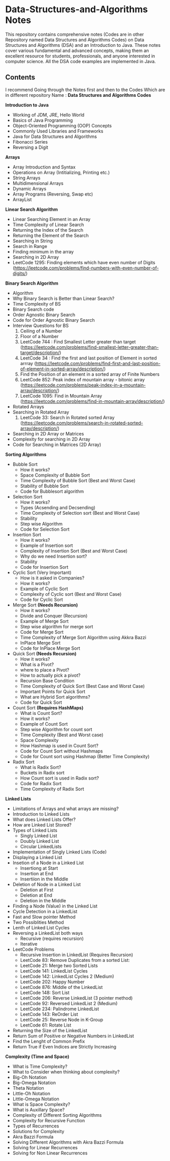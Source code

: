 # Data-Structures-and-Algorithms Notes
This repository contains comprehensive notes (Codes are in other Repository named Data Structures and Algorithms Codes) on Data Structures and Algorithms (DSA) and an Introduction to Java. These notes cover various fundamental and advanced concepts, making them an excellent resource for students, professionals, and anyone interested in computer science. All the DSA code examples are implemented in Java.

## Contents 

I recommend Going through the Notes first and then to the Codes Which are in different repository Name : **Data Structures and Algorithms Codes**

**Introduction to Java**
- Working of JDM, JRE, Hello World
- Basics of Java Programming
- Object-Oriented Programming (OOP) Concepts
- Commonly Used Libraries and Frameworks
- Java for Data Structures and Algorithms
- Fibonacci Series
- Reversing a Digit

**Arrays**
- Array Introduction and Syntax
- Operations on Array (Intitializing, Printing etc.)
- String Arrays
- Multidimensional Arrays
- Dynamic Arrays
- Array Programs (Reversing, Swap etc)
- ArrayList

**Linear Search Algorithm**
- Linear Searching Element in an Array
- Time Complexity of Linear Search
- Returning the Index of the Search
- Returning the Element of the Search
- Searching in String
- Search in Range
- Finding minimum in the array
- Searching in 2D Array
- LeetCode 1295: Finding elements which have even number of Digits (https://leetcode.com/problems/find-numbers-with-even-number-of-digits/)

**Binary Search Algorithm**
- Algorithm
- Why Binary Search is Better than Linear Search?
- Time Complexity of BS
- Binary Search code
- Order Agnostic Binary Search
- Code for Order Agnostic Binary Search
- Interview Questions for BS
    1. Ceiling of a Number
    2. Floor of a Number
    3. LeetCode 744 : Find Smallest Letter greater than target (https://leetcode.com/problems/find-smallest-letter-greater-than-target/description/)
    4. LeetCode 34 : Find the first and last position of Element in sorted arrray (https://leetcode.com/problems/find-first-and-last-position-of-element-in-sorted-array/description/)
    5. Find the Position of an element in a sorted array of Finite Numbers
    6. LeetCode 852: Peak index of mountain array - bitonic array (https://leetcode.com/problems/peak-index-in-a-mountain-array/description/)
    7. LeetCode 1095: Find in Mountain Array (https://leetcode.com/problems/find-in-mountain-array/description/)
- Rotated Arrays
- Searching in Rotated Array
    1. LeetCode 33: Search in Rotated sorted Array (https://leetcode.com/problems/search-in-rotated-sorted-array/description/)
- Searching in 2D Array or Matrices
- Complexity for searching in 2D Array
- Code for Searching in Matrices (2D Array)

**Sorting Algorithms**
- Bubble Sort
  - How it works?
  - Space Complexity of Bubble Sort
  - Time Complexity of Bubble Sort (Best and Worst Case)
  - Stability of Bubble Sort
  - Code for Bubblesort algorithm   
- Selection Sort
  - How it works?
  - Types (Acsending and Decsending)
  - Time Complexity of Selection sort (Best and Worst Case)
  - Stability
  - Step wise Algorithm
  - Code for Selection Sort    
- Insertion Sort
  - How it works?
  - Example of Insertion sort
  - Complexity of Insertion Sort (Best and Worst Case)
  - Why do we need Insertion sort?
  - Stability
  - Code for Insertion Sort
- Cyclic Sort (Very Important)
  - How is it asked in Companies?
  - How it works?
  - Example of Cyclic Sort
  - Complexity of Cyclic sort (Best and Worst Case)
  - Code for Cyclic Sort
- Merge Sort **(Needs Recursion)**
  - How it works?
  - Divide and Conquer (Recursion)
  - Example of Merge Sort
  - Step wise algorithm for merge sort
  - Code for Merge Sort
  - Time Complexity of Merge Sort Algorithm using Akkra Bazzi
  - InPlace Merge Sort
  - Code for InPlace Merge Sort
- Quick Sort **(Needs Recursion)**
  - How it works?
  - What is a Pivot?
  - where to place a Pivot?
  - How to actually pick a pivot?
  - Recursion Base Condition
  - Time Complexity of Quick Sort (Best Case and Worst Case)
  - Important Points for Quick Sort
  - What are Hybrid Sort algorithms?
  - Code for Quick Sort
- Count Sort **(Requires HashMaps)**
  - What is Count Sort?
  - How it works?
  - Example of Count Sort
  - Step wise Algorithm for count sort
  - Time Complexity (Best and Worst case)
  - Space Complexity
  - How Hashmap is used in Count Sort?
  - Code for Count Sort without Hashmaps 
  - Code for Count sort using Hashmap (Better Time Complexity)
- Radix Sort
  - What is Radix Sort?
  - Buckets in Radix sort
  - How Count sort is used in Radix sort?
  - Code for Radix Sort
  - Time Complexity of Radix Sort

**Linked Lists**
- Limitations of Arrays and what arrays are missing?
- Introduction to Linked Lists
- What does Linked Lists Offer?
- How are Linked List Stored?
- Types of Linked Lists
   - Singly Linked List
   - Doubly Linked List
   - Circular LinkedLists
- Implementation of Singly Linked Lists (Code)
- Displaying a Linked List
- Insetion of a Node in a Linked List
  - Insertiong at Start
  - Insertion at End
  - Insertiion in the Middle
- Deletion of Node in a Linked List
  - Deletion at First
  - Deletion at End
  - Deletion in the Middle
- Finding a Node (Value) in the Linked List
-  Cycle Detection in a LinkedList
  - Fast and Slow pointer Method
  - Two Possiblities Method
  - Lenth of Linked List Cycles
- Reversing a LinkedList both ways
  - Recursive (requires recursion)
  - Iterative
- LeetCode Problems
  - Recursive Insertion in LinkedList (Requires Recursion)
  - LeetCode 83: Remove Duplicates from a sorted List:
  - LeetCode 21: Merge two Sorted Lists
  - LeetCode 141: LinkedList Cycles
  - LeetCode 142: LinkedList Cycles 2 (Medium)
  - LeetCode 202: Happy Number
  - LeetCode 876: Middle of the LinkedList
  - LeetCode 148: Sort List
  - LeetCode 206: Reverse LinkedList (3 pointer method)
  - LeetCode 92: Reversed LinkedList 2 (Medium)
  - LeetCode 234: Palindrome LinkedList
  - LeetCode 143: ReOrder List
  - LeetCode 25: Reverse Node in K-Group
  - LeetCode 61: Rotate List
- Returning the Size of the LinkedList
- Return Sum of Positive or Negative Numbers in LinkedList
- Find the Lenght of Common Prefix
- Return True if Even Indices are Strictly Increasing

**Complexity (Time and Space)**
- What is Time Complexity?
- What to Consider when thinking about complexity?
- Big-Oh Notation
- Big-Omega Notation 
- Theta Notation
- Little-Oh Notation
- Little-Omega Notation
- What is Space Complexity?
- What is Auxillary Space?
- Complexity of Different Sorting Algorithms
- Complexity for Recursive Function
- Types of Recurrences
- Solutions for Complexity
- Akra Bazzi Formula
- Solving Different Algorithms with Akra Bazzi Formula
- Solving for Linear Recurrences
- Solving for Non Linear Recurrences 

